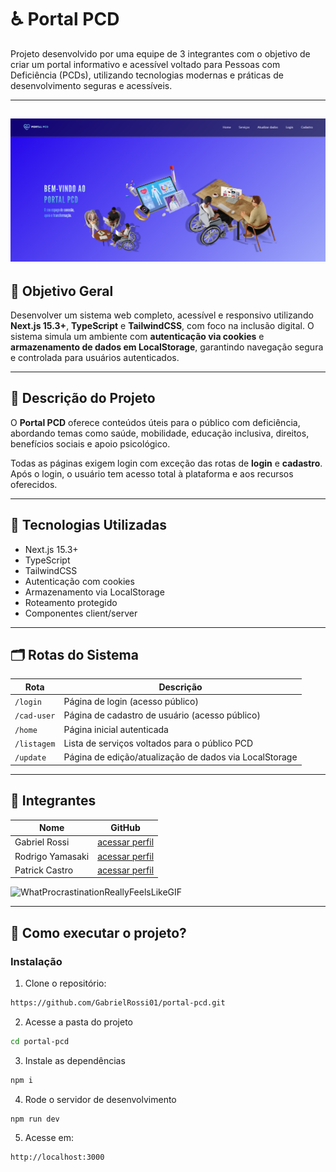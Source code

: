 # ♿ Portal PCD

Projeto desenvolvido por uma equipe de 3 integrantes com o objetivo de criar um portal informativo e acessível voltado para Pessoas com Deficiência (PCDs), utilizando tecnologias modernas e práticas de desenvolvimento seguras e acessíveis.

---
![Prévia tela inicial](./public/preview.png)
---

## 🎯 Objetivo Geral

Desenvolver um sistema web completo, acessível e responsivo utilizando **Next.js 15.3+**, **TypeScript** e **TailwindCSS**, com foco na inclusão digital. O sistema simula um ambiente com **autenticação via cookies** e **armazenamento de dados em LocalStorage**, garantindo navegação segura e controlada para usuários autenticados.

---

## 🧠 Descrição do Projeto

O **Portal PCD** oferece conteúdos úteis para o público com deficiência, abordando temas como saúde, mobilidade, educação inclusiva, direitos, benefícios sociais e apoio psicológico.

Todas as páginas exigem login com exceção das rotas de **login** e **cadastro**. Após o login, o usuário tem acesso total à plataforma e aos recursos oferecidos.

---

## 🚀 Tecnologias Utilizadas

- Next.js 15.3+
- TypeScript
- TailwindCSS
- Autenticação com cookies
- Armazenamento via LocalStorage
- Roteamento protegido
- Componentes client/server

---

## 🗂️ Rotas do Sistema

| Rota         | Descrição                                               |
|--------------|---------------------------------------------------------|
| `/login`     | Página de login (acesso público)                        |
| `/cad-user`  | Página de cadastro de usuário (acesso público)          |
| `/home`      | Página inicial autenticada                              |
| `/listagem`  | Lista de serviços voltados para o público PCD           |
| `/update`    | Página de edição/atualização de dados via LocalStorage  |

---

## 👥 Integrantes

| Nome                  | GitHub                                              |
|-----------------------|--------------------------------------------------   |
| Gabriel Rossi         | [acessar perfil](https://github.com/GabrielRossi01) |
| Rodrigo Yamasaki      | [acessar perfil](https://github.com/RodrygoYamasaki)|
| Patrick Castro        | [acessar perfil](https://github.com/castropatrick)  |

![WhatProcrastinationReallyFeelsLikeGIF](https://github.com/user-attachments/assets/db997ba8-a421-4bc3-9fe1-0684e5e0ab9d)

---

## 🧐 Como executar o projeto?

### Instalação

1. Clone o repositório:

```bash
https://github.com/GabrielRossi01/portal-pcd.git
```

2. Acesse a pasta do projeto
```bash
cd portal-pcd
```

3. Instale as dependências
```bash
npm i
```

4. Rode o servidor de desenvolvimento
```bash
npm run dev
```

5. Acesse em:
```bash
http://localhost:3000
```
